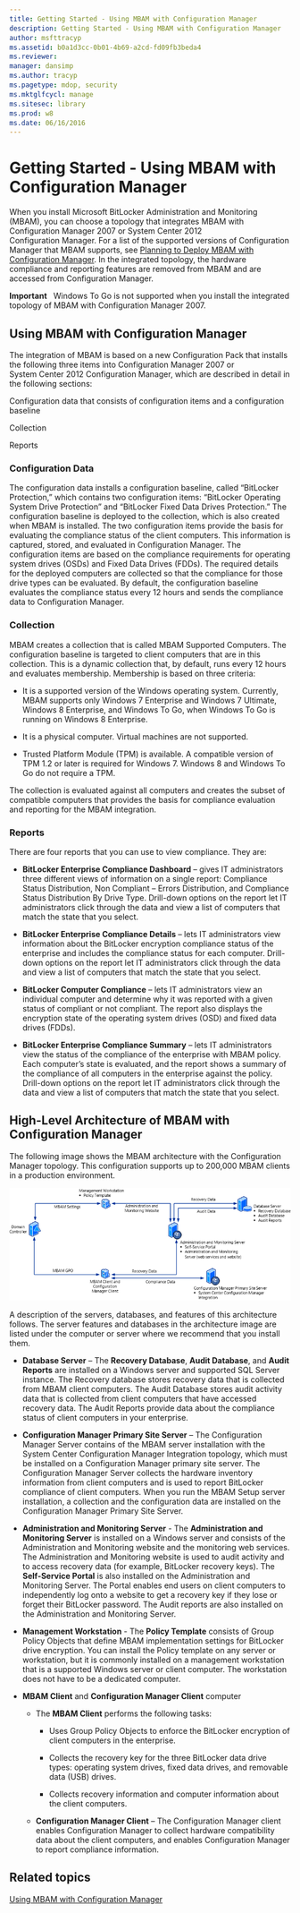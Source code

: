 ```yaml
---
title: Getting Started - Using MBAM with Configuration Manager
description: Getting Started - Using MBAM with Configuration Manager
author: msfttracyp
ms.assetid: b0a1d3cc-0b01-4b69-a2cd-fd09fb3beda4
ms.reviewer: 
manager: dansimp
ms.author: tracyp
ms.pagetype: mdop, security
ms.mktglfcycl: manage
ms.sitesec: library
ms.prod: w8
ms.date: 06/16/2016
---
```



# Getting Started - Using MBAM with Configuration Manager


When you install Microsoft BitLocker Administration and Monitoring (MBAM), you can choose a topology that integrates MBAM with Configuration Manager 2007 or System Center 2012 Configuration Manager. For a list of the supported versions of Configuration Manager that MBAM supports, see [Planning to Deploy MBAM with Configuration Manager](planning-to-deploy-mbam-with-configuration-manager-2.md). In the integrated topology, the hardware compliance and reporting features are removed from MBAM and are accessed from Configuration Manager.

**Important**  
Windows To Go is not supported when you install the integrated topology of MBAM with Configuration Manager 2007.

 

## Using MBAM with Configuration Manager


The integration of MBAM is based on a new Configuration Pack that installs the following three items into Configuration Manager 2007 or System Center 2012 Configuration Manager, which are described in detail in the following sections:

Configuration data that consists of configuration items and a configuration baseline

Collection

Reports

### Configuration Data

The configuration data installs a configuration baseline, called “BitLocker Protection,” which contains two configuration items: “BitLocker Operating System Drive Protection” and “BitLocker Fixed Data Drives Protection.” The configuration baseline is deployed to the collection, which is also created when MBAM is installed. The two configuration items provide the basis for evaluating the compliance status of the client computers. This information is captured, stored, and evaluated in Configuration Manager. The configuration items are based on the compliance requirements for operating system drives (OSDs) and Fixed Data Drives (FDDs). The required details for the deployed computers are collected so that the compliance for those drive types can be evaluated. By default, the configuration baseline evaluates the compliance status every 12 hours and sends the compliance data to Configuration Manager.

### Collection

MBAM creates a collection that is called MBAM Supported Computers. The configuration baseline is targeted to client computers that are in this collection. This is a dynamic collection that, by default, runs every 12 hours and evaluates membership. Membership is based on three criteria:

-   It is a supported version of the Windows operating system. Currently, MBAM supports only Windows 7 Enterprise and Windows 7 Ultimate, Windows 8 Enterprise, and Windows To Go, when Windows To Go is running on Windows 8 Enterprise.

-   It is a physical computer. Virtual machines are not supported.

-   Trusted Platform Module (TPM) is available. A compatible version of TPM 1.2 or later is required for Windows 7. Windows 8 and Windows To Go do not require a TPM.

The collection is evaluated against all computers and creates the subset of compatible computers that provides the basis for compliance evaluation and reporting for the MBAM integration.

### Reports

There are four reports that you can use to view compliance. They are:

-   **BitLocker Enterprise Compliance Dashboard** – gives IT administrators three different views of information on a single report: Compliance Status Distribution, Non Compliant – Errors Distribution, and Compliance Status Distribution By Drive Type. Drill-down options on the report let IT administrators click through the data and view a list of computers that match the state that you select.

-   **BitLocker Enterprise Compliance Details** – lets IT administrators view information about the BitLocker encryption compliance status of the enterprise and includes the compliance status for each computer. Drill-down options on the report let IT administrators click through the data and view a list of computers that match the state that you select.

-   **BitLocker Computer Compliance** – lets IT administrators view an individual computer and determine why it was reported with a given status of compliant or not compliant. The report also displays the encryption state of the operating system drives (OSD) and fixed data drives (FDDs).

-   **BitLocker Enterprise Compliance Summary** – lets IT administrators view the status of the compliance of the enterprise with MBAM policy. Each computer’s state is evaluated, and the report shows a summary of the compliance of all computers in the enterprise against the policy. Drill-down options on the report let IT administrators click through the data and view a list of computers that match the state that you select.

## High-Level Architecture of MBAM with Configuration Manager


The following image shows the MBAM architecture with the Configuration Manager topology. This configuration supports up to 200,000 MBAM clients in a production environment.

![mbam architecture with configuration manager](images/mbam2-cmserver.gif)

A description of the servers, databases, and features of this architecture follows. The server features and databases in the architecture image are listed under the computer or server where we recommend that you install them.

-   **Database Server** – The **Recovery Database**, **Audit Database**, and **Audit Reports** are installed on a Windows server and supported SQL Server instance. The Recovery database stores recovery data that is collected from MBAM client computers. The Audit Database stores audit activity data that is collected from client computers that have accessed recovery data. The Audit Reports provide data about the compliance status of client computers in your enterprise.

-   **Configuration Manager Primary Site Server** – The Configuration Manager Server contains of the MBAM server installation with the System Center Configuration Manager Integration topology, which must be installed on a Configuration Manager primary site server. The Configuration Manager Server collects the hardware inventory information from client computers and is used to report BitLocker compliance of client computers. When you run the MBAM Setup server installation, a collection and the configuration data are installed on the Configuration Manager Primary Site Server.

-   **Administration and Monitoring Server** - The **Administration and Monitoring Server** is installed on a Windows server and consists of the Administration and Monitoring website and the monitoring web services. The Administration and Monitoring website is used to audit activity and to access recovery data (for example, BitLocker recovery keys). The **Self-Service Portal** is also installed on the Administration and Monitoring Server. The Portal enables end users on client computers to independently log onto a website to get a recovery key if they lose or forget their BitLocker password. The Audit reports are also installed on the Administration and Monitoring Server.

-   **Management Workstation** - The **Policy Template** consists of Group Policy Objects that define MBAM implementation settings for BitLocker drive encryption. You can install the Policy template on any server or workstation, but it is commonly installed on a management workstation that is a supported Windows server or client computer. The workstation does not have to be a dedicated computer.

-   **MBAM Client** and **Configuration Manager Client** computer

    -   The **MBAM Client** performs the following tasks:

        -   Uses Group Policy Objects to enforce the BitLocker encryption of client computers in the enterprise.

        -   Collects the recovery key for the three BitLocker data drive types: operating system drives, fixed data drives, and removable data (USB) drives.

        -   Collects recovery information and computer information about the client computers.

    -   **Configuration Manager Client** – The Configuration Manager client enables Configuration Manager to collect hardware compatibility data about the client computers, and enables Configuration Manager to report compliance information.

## Related topics


[Using MBAM with Configuration Manager](using-mbam-with-configuration-manager.md)

 

 





